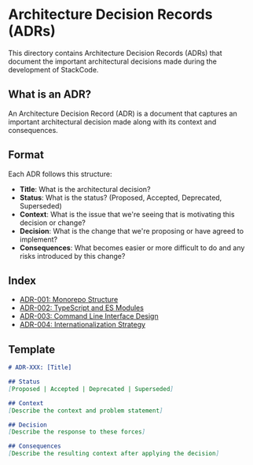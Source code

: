 # Architecture Decision Records (ADRs)

This directory contains Architecture Decision Records (ADRs) that document the important architectural decisions made during the development of StackCode.

## What is an ADR?

An Architecture Decision Record (ADR) is a document that captures an important architectural decision made along with its context and consequences.

## Format

Each ADR follows this structure:
- **Title**: What is the architectural decision?
- **Status**: What is the status? (Proposed, Accepted, Deprecated, Superseded)
- **Context**: What is the issue that we're seeing that is motivating this decision or change?
- **Decision**: What is the change that we're proposing or have agreed to implement?
- **Consequences**: What becomes easier or more difficult to do and any risks introduced by this change?

## Index

- [ADR-001: Monorepo Structure](./001-monorepo-structure.md)
- [ADR-002: TypeScript and ES Modules](./002-typescript-esm.md)
- [ADR-003: Command Line Interface Design](./003-cli-design.md)
- [ADR-004: Internationalization Strategy](./004-i18n-strategy.md)

## Template

```markdown
# ADR-XXX: [Title]

## Status
[Proposed | Accepted | Deprecated | Superseded]

## Context
[Describe the context and problem statement]

## Decision
[Describe the response to these forces]

## Consequences
[Describe the resulting context after applying the decision]
```
